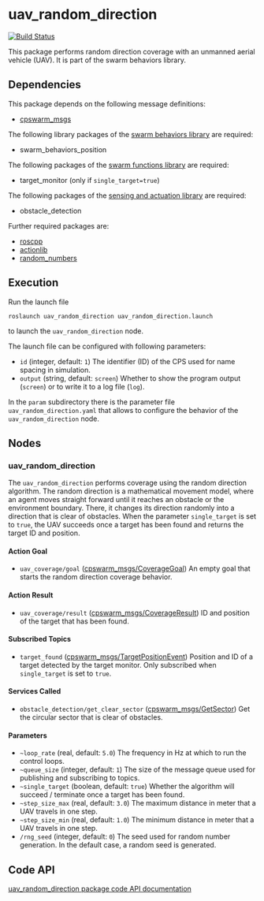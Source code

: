 # uav_random_direction
[![Build Status](http://build.ros.org/buildStatus/icon?job=Ksrc_uX__uav_random_direction__ubuntu_xenial__source)](http://build.ros.org/view/Ksrc_uX/job/Ksrc_uX__uav_random_direction__ubuntu_xenial__source/)

This package performs random direction coverage with an unmanned aerial vehicle (UAV). It is part of the swarm behaviors library.

## Dependencies
This package depends on the following message definitions:
* [cpswarm_msgs](https://cpswarm.github.io/cpswarm_msgs/html/index-msg.html)

The following library packages of the [swarm behaviors library](https://github.com/cpswarm/swarm_behaviors) are required:
* swarm_behaviors_position

The following packages of the [swarm functions library](https://github.com/cpswarm/swarm_functions/) are required:
* target_monitor (only if `single_target=true`)

The following packages of the [sensing and actuation library](https://github.com/cpswarm/sensing_actuation) are required:
* obstacle_detection

Further required packages are:
* [roscpp](https://wiki.ros.org/roscpp/)
* [actionlib](https://wiki.ros.org/actionlib/)
* [random_numbers](https://wiki.ros.org/random_numbers/)

## Execution
Run the launch file
```
roslaunch uav_random_direction uav_random_direction.launch
```
to launch the `uav_random_direction` node.

The launch file can be configured with following parameters:
* `id` (integer, default: `1`)
  The identifier (ID) of the CPS used for name spacing in simulation.
* `output` (string, default: `screen`)
  Whether to show the program output (`screen`) or to write it to a log file (`log`).

In the `param` subdirectory there is the parameter file `uav_random_direction.yaml` that allows to configure the behavior of the `uav_random_direction` node.

## Nodes

### uav_random_direction
The `uav_random_direction` performs coverage using the random direction algorithm. The random direction is a mathematical movement model, where an agent moves straight forward until it reaches an obstacle or the environment boundary. There, it changes its direction randomly into a direction that is clear of obstacles. When the parameter `single_target` is set to `true`, the UAV succeeds once a target has been found and returns the target ID and position.

#### Action Goal
* `uav_coverage/goal` ([cpswarm_msgs/CoverageGoal](https://cpswarm.github.io/cpswarm_msgs/html/action/Coverage.html))
  An empty goal that starts the random direction coverage behavior.

#### Action Result
* `uav_coverage/result` ([cpswarm_msgs/CoverageResult](https://cpswarm.github.io/cpswarm_msgs/html/action/Coverage.html))
  ID and position of the target that has been found.

#### Subscribed Topics
* `target_found` ([cpswarm_msgs/TargetPositionEvent](https://cpswarm.github.io/cpswarm_msgs/html/msg/TargetPositionEvent.html))
  Position and ID of a target detected by the target monitor. Only subscribed when `single_target` is set to `true`.

#### Services Called
* `obstacle_detection/get_clear_sector` ([cpswarm_msgs/GetSector](https://cpswarm.github.io/cpswarm_msgs/html/srv/GetSector.html))
  Get the circular sector that is clear of obstacles.

#### Parameters
* `~loop_rate` (real, default: `5.0`)
  The frequency in Hz at which to run the control loops.
* `~queue_size` (integer, default: `1`)
  The size of the message queue used for publishing and subscribing to topics.
* `~single_target` (boolean, default: `true`)
  Whether the algorithm will succeed / terminate once a target has been found.
* `~step_size_max` (real, default: `3.0`)
  The maximum distance in meter that a UAV travels in one step.
* `~step_size_min` (real, default: `1.0`)
  The minimum distance in meter that a UAV travels in one step.
* `/rng_seed` (integer, default: `0`)
  The seed used for random number generation. In the default case, a random seed is generated.

## Code API
[uav_random_direction package code API documentation](https://cpswarm.github.io/swarm_behaviors/uav_random_direction/docs/html/files.html)

